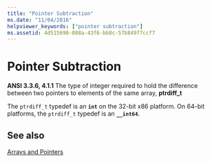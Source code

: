 ```yaml
---
title: "Pointer Subtraction"
ms.date: "11/04/2016"
helpviewer_keywords: ["pointer subtraction"]
ms.assetid: 4d515690-088a-43f6-bb8c-57b849f7ccf7
---
```

# Pointer Subtraction

**ANSI 3.3.6, 4.1.1** The type of integer required to hold the difference between two pointers to elements of the same array, **ptrdiff_t**

The `ptrdiff_t` typedef is an **`int`** on the 32-bit x86 platform. On 64-bit platforms, the `ptrdiff_t` typedef is an **`__int64`**.

## See also

[Arrays and Pointers](../c-language/arrays-and-pointers.md)
